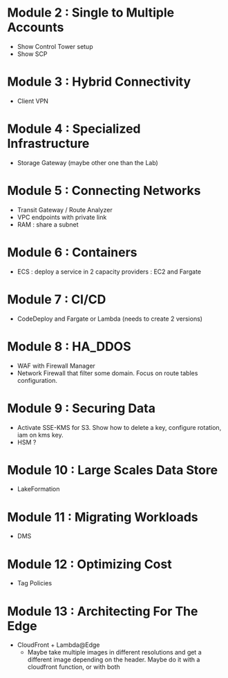 # Module 2 : Single to Multiple Accounts

* Show Control Tower setup
* Show SCP

# Module 3 : Hybrid Connectivity

* Client VPN

# Module 4 : Specialized Infrastructure

* Storage Gateway (maybe other one than the Lab)

# Module 5 : Connecting Networks

* Transit Gateway / Route Analyzer
* VPC endpoints with private link
* RAM : share a subnet

# Module 6 : Containers

* ECS : deploy a service in 2 capacity providers : EC2 and Fargate

# Module 7 : CI/CD

* CodeDeploy and Fargate or Lambda (needs to create 2 versions)

# Module 8 : HA_DDOS

* WAF with Firewall Manager
* Network Firewall that filter some domain. Focus on route tables configuration.

# Module 9 : Securing Data

* Activate SSE-KMS for S3. Show how to delete a key, configure rotation, iam on kms key.
* HSM ?

# Module 10 : Large Scales Data Store

* LakeFormation

# Module 11 : Migrating Workloads

* DMS

# Module 12 : Optimizing Cost

* Tag Policies

# Module 13 : Architecting For The Edge

* CloudFront + Lambda@Edge
  * Maybe take multiple images in different resolutions and get a different image depending on the header. Maybe do it with a cloudfront function, or with both

